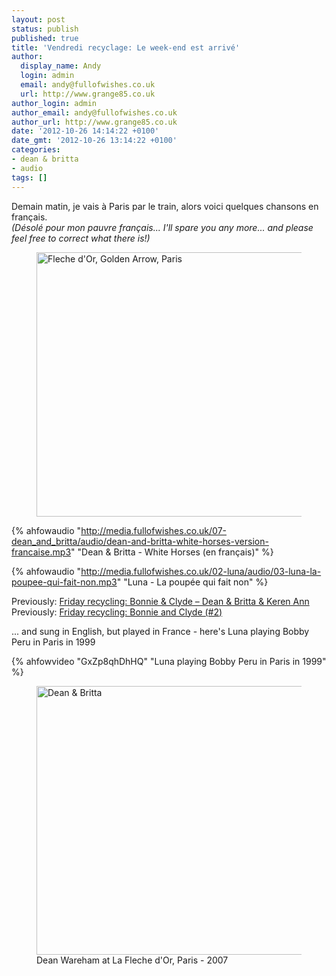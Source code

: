```yaml
---
layout: post
status: publish
published: true
title: 'Vendredi recyclage: Le week-end est arrivé'
author:
  display_name: Andy
  login: admin
  email: andy@fullofwishes.co.uk
  url: http://www.grange85.co.uk
author_login: admin
author_email: andy@fullofwishes.co.uk
author_url: http://www.grange85.co.uk
date: '2012-10-26 14:14:22 +0100'
date_gmt: '2012-10-26 13:14:22 +0100'
categories:
- dean & britta
- audio
tags: []
---
```

<p>Demain matin, je vais à Paris par le train, alors voici quelques chansons en français.<br />
<em>(Désolé pour mon pauvre français... I'll spare you any more... and please feel free to correct what there is!)</em><br />
<figure class="caption aligncenter"><a href="http://www.flickr.com/photos/smu_cul_digitalcollections/8044701619/" title="Fleche d'Or, Golden Arrow, Paris by SMU Central University Libraries, on Flickr"><img class="aligncenter" src="http://farm9.staticflickr.com/8460/8044701619_f95b06a329_z.jpg" width="640" height="423" alt="Fleche d'Or, Golden Arrow, Paris"></a><figcaption class="caption-text"></figcaption></figure></p>

{% ahfowaudio "http://media.fullofwishes.co.uk/07-dean_and_britta/audio/dean-and-britta-white-horses-version-francaise.mp3" "Dean & Britta - White Horses (en français)" %}

{% ahfowaudio "http://media.fullofwishes.co.uk/02-luna/audio/03-luna-la-poupee-qui-fait-non.mp3" "Luna - La poupée qui fait non" %}


<p>Previously: <a href="/2011/11/18/friday-recycling-bonnie-clyde-dean-britta-keren-ann/">Friday recycling: Bonnie & Clyde – Dean & Britta & Keren Ann</a><br />
Previously: <a href="/2012/08/10/friday-recycling-bonnie-and-clyde/">Friday recycling: Bonnie and Clyde (#2)</a></p>
<p>... and sung in English, but played in France - here's Luna playing Bobby Peru in Paris in 1999<br />

{% ahfowvideo "GxZp8qhDhHQ" "Luna playing Bobby Peru in Paris in 1999" %}

<figure class="caption aligncenter"><a href="http://www.flickr.com/photos/franckd/2087020675/" title="Dean &amp; Britta by Hidden Picts, on Flickr"><img src="http://farm3.staticflickr.com/2236/2087020675_7a9127b3ea_z.jpg?zz=1" width="640" height="430" alt="Dean &amp; Britta"></a><figcaption class="caption-text">Dean Wareham at La Fleche d'Or, Paris - 2007</figcaption></figure>
